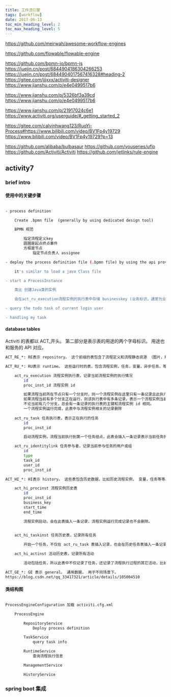 ```yaml
---
title: 工作流引擎
tags: [workflow]
date: 2017-06-13
toc_min_heading_level: 2
toc_max_heading_level: 5
---
```


https://github.com/meirwah/awesome-workflow-engines

https://github.com/flowable/flowable-engine

https://github.com/bpmn-io/bpmn-js
https://juejin.cn/post/6844904186304266253
https://juejin.cn/post/6844904017567416328#heading-2
https://gitee.com/jjjxxx/activiti-designer
https://www.jianshu.com/p/e4e0499517b6

https://www.jianshu.com/p/5326bf3a39cd
https://www.jianshu.com/p/e4e0499517b6

https://www.jianshu.com/p/21917024c6e1
https://www.activiti.org/userguide/#_getting_started_2

https://gitee.com/calvinhwang123/RuoYi-Process#https://www.bilibili.com/video/BV1Fp4y19729
https://www.bilibili.com/video/BV1Fp4y19729?p=13


https://github.com/alibaba/bulbasaur
https://github.com/youseries/uflo
https://github.com/Activiti/Activiti
https://github.com/jetlinks/rule-engine

<!--more-->


## activity7 

### brief intro

#### 使用中的关键步骤

```sh

- process definition

    Create .bpmn file  (generally by using dedicated design tool)

    BPMN 规范

        指定流程定义key
        圆圈是起点终点事件
        方框是节点
            指定节点负责人 assignee

- deploy the process definition file (.bpmn file) by using the api provided by activity

    it's similar to load a java Class file

- start a ProcessInstance

    类比 创建Java类的实例

    会在act_ru_execution流程实例的执行表中存储 businesskey (业务标识，通常为业务表的主键，业务标识和流程实例一一对应)

- query the todo task of current login user

- handling my task

```

#### database tables

Activiti 的表都以 ACT_开头。 第二部分是表示表的用途的两个字母标识。 用途也和服务的 API 对应。

```sh
ACT_RE_*: RE表示 repository。 这个前缀的表包含了流程定义和流程静态资源 （图片，规则，等等）。

ACT_RU_*: RU表示 runtime。 这些运行时的表，包含流程实例，任务，变量，异步任务，等运行中的数据。 Activiti 只在流程实例执行过程中保存这些数据， 在流程结束时就会删除这些记录。 这样运行时表可以一直很小速度很快。

    act_ru_execution 流程实例执行表，记录当前流程实例的执行情况
        id
        proc_inst_id 流程实例 id

        如果流程当前所在节点只有一个分支时，则一个流程实例在这里只有一条记录且此执行表的主键 id 和流程实例 id 相同
        如果流程当前有多个分支正在运行，则该执行表中有多条记录，表示一个流程实例当前有多个正在运行的分支
        不论当前有几个分支，总会有一条记录的执行表的主键和流程实例 id 相同。
        一个流程实例运行完成，此表中与流程实例相关的记录删除
    
    act_ru_task 任务执行表，表示正在执行的任务
        id
        proc_inst_id

        启动流程实例，流程当前执行到第一个任务结点，此表会插入一条记录表示当前任务的执行情况，如果任务完成则记录删除。

    act_ru_identitylink 任务参与者，记录当前参与任务的用户或组
        id
        type
        task_id
        user_id
        proc_inst_id

ACT_HI_*: HI表示 history。 这些表包含历史数据，比如历史流程实例， 变量，任务等等。

    act_hi_procinst 流程实例历史表
        id
        proc_inst_id
        business_key
        start_time
        end_time

        流程实例启动，会在此表插入一条记录，流程实例运行完成记录也不会删除。

    
    act_hi_taskinst 任务历史表，记录所有任务

        开始一个任务，不仅在 act_ru_task 表插入记录，也会在历史任务表插入一条记录，任务历史表的主键就是任务 id，任务完成此表记录不删除。

    act_hi_actinst 活动历史表，记录所有活动

        活动包括任务，所以此表中不仅记录了任务，还记录了流程执行过程的其它活动，比如开始事件、结束事件

ACT_GE_*: GE 表示 general。 通用数据， 用于不同场景下。
https://blog.csdn.net/qq_33417321/article/details/105004510
```

#### 类结构图

```sh

ProcessEngineConfiguration 加载 activiti.cfg.xml

    ProcessEngine

        RepositoryService
            Deploy process definition

        TaskService
            query task info

        RuntimeService
            查询流程执行信息

        ManagementService

        HistoryService
```

### spring boot 集成
